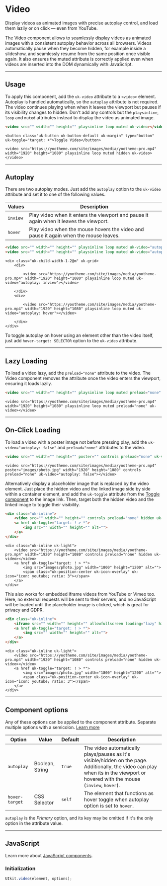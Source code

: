 # Video

<p class="uk-text-lead">Display videos as animated images with precise autoplay control, and load them lazily or on click — even from YouTube.</p>

The Video component allows to seamlessly display videos as animated images with a consistent autoplay behavior across all browsers. Videos automatically pause when they become hidden, for example inside a slideshow, and seamlessly resume from the same position once visible again. It also ensures the muted attribute is correctly applied even when videos are inserted into the DOM dynamically with JavaScript.

***

## Usage

To apply this component, add the `uk-video` attribute to a `<video>` element. Autoplay is handled automatically, so the `autoplay` attribute is not required. The video continues playing when when it leaves the viewport but pauses if its visibility changes to hidden. Don't add any controls but the `playsinline`, `loop` and `muted` attributes instead to display the video as animated image. 

```html
<video src="" width="" height="" playsinline loop muted uk-video></video>
```

```example
<button class="uk-button uk-button-default uk-margin" type="button" uk-toggle="target: +">Toggle Video</button>

<video src="https://yootheme.com/site/images/media/yootheme-pro.mp4" width="1920" height="1080" playsinline loop muted hidden uk-video></video>
```

***

## Autoplay

There are two autoplay modes. Just add the `autoplay` option to the `uk-video` attribute and set it to one of the following values.

| Values   | Description                                                                            |
| -------- | -------------------------------------------------------------------------------------- |
| `inview` | Play video when it enters the viewport and pause it again when it leaves the viewport. |
| `hover`  | Play video when the mouse hovers the video and pause it again when the mouse leaves.   |

```html
<video src="" width="" height="" playsinline loop muted uk-video="autoplay: inview"></video>
<video src="" width="" height="" playsinline loop muted uk-video="autoplay: hover"></video>
```

```example
<div class="uk-child-width-1-2@m" uk-grid>
    <div>

        <video src="https://yootheme.com/site/images/media/yootheme-pro.mp4" width="1920" height="1080" playsinline loop muted uk-video="autoplay: inview"></video>

    </div>
    <div>

        <video src="https://yootheme.com/site/images/media/yootheme-pro.mp4" width="1920" height="1080" playsinline loop muted uk-video="autoplay: hover"></video>

    </div>
</div>
```

To toggle autoplay on hover using an element other than the video itself, just add `hover-target: SELECTOR` option to the `uk-video` attribute.

***

## Lazy Loading

To load a video lazy, add the `preload="none"` attribute to the video. The Video component removes the attribute once the video enters the viewport, ensuring it loads lazily.

```html
<video src="" width="" height="" playsinline loop muted preload="none" uk-video="autoplay: hover"></video>
```

```example
<video src="https://yootheme.com/site/images/media/yootheme-pro.mp4" width="1920" height="1080" playsinline loop muted preload="none" uk-video></video>
```

***

## On-Click Loading

To load a video with a poster image not before pressing play, add the `uk-video="autoplay: false"` and `preload="none"` attributes to the video.

```html
<video src="" width="" height="" poster="" controls preload="none" uk-video="autoplay: false"></video>
```

```example
<video src="https://yootheme.com/site/images/media/yootheme-pro.mp4" poster="images/photo.jpg" width="1920" height="1080" controls preload="none" uk-video="autoplay: false"></video>
```

Alternatively display a placeholder image that is replaced by the video element. Just place the hidden video and the linked image side by side within a container element, and add the `uk-toggle` attribute from the [Toggle component](toggle.md) to the image link. Then, target both the hidden video and the linked image to toggle their visibility.

```html
<div class="uk-inline">
    <video src="" width="" height="" controls preload="none" hidden uk-video></video>
    <a href uk-toggle="target: ! > *">
        <img src="" width="" height="" alt="">
    </a>
</div>
```

```example
<div class="uk-inline uk-light">
    <video src="https://yootheme.com/site/images/media/yootheme-pro.mp4" width="1920" height="1080" controls preload="none" hidden uk-video></video>
    <a href uk-toggle="target: ! > *">
        <img src="images/photo.jpg" width="1800" height="1200" alt="">
        <span class="uk-position-center uk-icon-overlay" uk-icon="icon: youtube; ratio: 3"></span>
    </a>
</div>
```

This also works for embedded iframe videos from YouTube or Vimeo too. Here, no external requests will be sent to their servers, and no JavaScript will be loaded until the placeholder image is clicked, which is great for privacy and GDPR.

```html
<div class="uk-inline">
    <iframe src="" width="" height="" allowfullscreen loading="lazy" hidden uk-responsive uk-video></iframe>
    <a href uk-toggle="target: ! > *">
        <img src="" width="" height="" alt="">
    </a>
</div>
```

```example
<div class="uk-inline uk-light">
    <video src="https://yootheme.com/site/images/media/yootheme-pro.mp4" width="1920" height="1080" controls preload="none" hidden uk-video></video>
    <a href uk-toggle="target: ! > *">
        <img src="images/photo.jpg" width="1800" height="1200" alt="">
        <span class="uk-position-center uk-icon-overlay" uk-icon="icon: youtube; ratio: 3"></span>
    </a>
</div>
```

***

## Component options

Any of these options can be applied to the component attribute. Separate multiple options with a semicolon. [Learn more](javascript.md#component-configuration)

| Option     | Value           | Default | Description                                                                                                                                                                       |
| ---------- | --------------- | ------- | --------------------------------------------------------------------------------------------------------------------------------------------------------------------------------- |
| `autoplay` | Boolean, String | `true`  | The video automatically plays/pauses as it's visible/hidden on the page. Additionally, the video can play when its in the viewport or hovered with the mouse (`inview`, `hover`). |
| `hover-target` | CSS Selector         | `self` | The element that functions as hover toggle when autoplay option is set to `hover`.                                                                                                                                       |

`autoplay` is the _Primary_ option, and its key may be omitted if it's the only option in the attribute value.

***

## JavaScript

Learn more about [JavaScript components](javascript.md#programmatic-use).

### Initialization

```js
UIkit.video(element, options);
```
